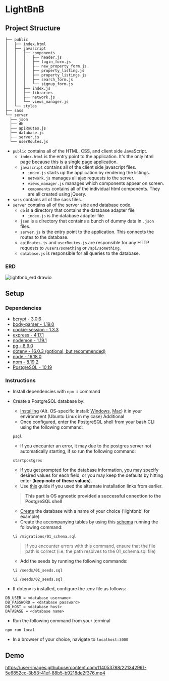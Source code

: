 # LightBnB

## Project Structure

```
├── public
│   ├── index.html
│   ├── javascript
│   │   ├── components 
│   │   │   ├── header.js
│   │   │   ├── login_form.js
│   │   │   ├── new_property_form.js
│   │   │   ├── property_listing.js
│   │   │   ├── property_listings.js
│   │   │   ├── search_form.js
│   │   │   └── signup_form.js
│   │   ├── index.js
│   │   ├── libraries
│   │   ├── network.js
│   │   └── views_manager.js
│   └── styles
├── sass
└── server
  ├── json
  ├── db
  ├── apiRoutes.js
  ├── database.js
  ├── server.js
  └── userRoutes.js
```

* `public` contains all of the HTML, CSS, and client side JavaScript. 
  * `index.html` is the entry point to the application. It's the only html page because this is a single page application.
  * `javascript` contains all of the client side javascript files.
    * `index.js` starts up the application by rendering the listings.
    * `network.js` manages all ajax requests to the server.
    * `views_manager.js` manages which components appear on screen.
    * `components` contains all of the individual html components. They are all created using jQuery.
* `sass` contains all of the sass files. 
* `server` contains all of the server side and database code.
  * `db` is a directory that contains the database adapter file
    * `index.js` is the database adapter file
  * `json` is a directory that contains a bunch of dummy data in `.json` files.
  * `server.js` is the entry point to the application. This connects the routes to the database.
  * `apiRoutes.js` and `userRoutes.js` are responsible for any HTTP requests to `/users/something` or `/api/something`. 
  * `database.js` is responsible for all queries to the database.

### ERD

![lightbnb_erd drawio](https://user-images.githubusercontent.com/114053788/221342969-5b081881-7f7e-49d4-805c-d75368d33f33.png)

## Setup

### Dependencies

- [bcrypt - 3.0.6](https://www.npmjs.com/package/bcrypt)
- [body-parser - 1.19.0](https://www.npmjs.com/package/body-parser)
- [cookie-session - 1.3.3](https://www.npmjs.com/package/cookie-session)
- [express - 4.17.1](https://www.npmjs.com/package/express)
- [nodemon - 1.19.1](https://www.npmjs.com/package/nodemon)
- [pg - 8.9.0](https://www.npmjs.com/package/pg)
- [dotenv - 16.0.3 (optional, but recommended)](https://www.npmjs.com/package/dotenv)
- [node - 16.18.0](https://nodejs.org/en/download/)
- [npm - 8.19.2](https://docs.npmjs.com/downloading-and-installing-node-js-and-npm)
- [PostgreSQL - 10.19](https://www.postgresql.org/)


### Instructions
  
* Install dependencies with `npm i` command 
* Create a PostgreSQL database by:
  - [Installing](https://www.postgresql.org/docs/current/tutorial-install.html) (Alt. OS-specific install: [Windows](https://www.postgresqltutorial.com/postgresql-getting-started/install-postgresql/), [Mac](https://www.postgresqltutorial.com/postgresql-getting-started/install-postgresql-macos/)) it in your environment (Ubuntu Linux in my case)
  Additional
  - Once configured, enter the PostgreSQL shell from your bash CLI using the following command:
  ```
  psql
  ```
  - If you encounter an error, it may due to the postgres server not automatically starting, if so run the following command:
  
  ```
  startpostgres
  ```
  
  - If you get prompted for the database information, you may specify desired values for each field, or you may keep the defaults by hitting enter (**keep note of these values**).
  - Use [this](https://www.postgresqltutorial.com/postgresql-getting-started/connect-to-postgresql-database/) guide if you used the alternate installation links from earlier.
  
  
  >**This part is OS agnostic provided a successful conection to the PostgreSQL shell**

  - [Create](https://www.postgresql.org/docs/15/sql-createdatabase.html) the database with a name of your choice ('lightbnb' for example) 
  - Create the accompanying tables by using this [schema](/migrations/01_schema.sql) running the following command:
  
  ```
  \i /migrations/01_schema.sql
  ```
  
  >If you encounter errors with this command, ensure that the file path is correct (i.e. the path resolves to the 01_schema.sql file)
  - Add the seeds by running the following commands:
  
  ```
  \i /seeds/01_seeds.sql
  ```
  
  ```
  \i /seeds/02_seeds.sql
  ```
  
* If dotenv is installed, configure the .env file as follows:

```
DB_USER = <database username>
DB_PASSWORD = <database password>
DB_HOST = <database host>
DATABASE = <database name>
```

* Run the following command from your terminal

```
npm run local
```

* In a browser of your choice, navigate to `localhost:3000`

## Demo

https://user-images.githubusercontent.com/114053788/221342991-5e6852cc-3b53-41ef-88b5-b9218de2f376.mp4



